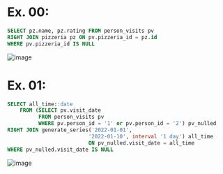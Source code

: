 # Ex. 00:

```sql
SELECT pz.name, pz.rating FROM person_visits pv
RIGHT JOIN pizzeria pz ON pv.pizzeria_id = pz.id
WHERE pv.pizzeria_id IS NULL
```
![image](https://github.com/benvito/sql_training/assets/72844642/89136690-548c-4953-a545-24ad0cf21513)

# Ex. 01:

```sql
SELECT all_time::date
	FROM (SELECT pv.visit_date 
		  FROM person_visits pv
		  WHERE pv.person_id = '1' or pv.person_id = '2') pv_nulled
RIGHT JOIN generate_series('2022-01-01',
						  '2022-01-10', interval '1 day') all_time 
						  ON pv_nulled.visit_date = all_time
WHERE pv_nulled.visit_date IS NULL
```

![image](https://github.com/benvito/sql_training/assets/72844642/8ce337ad-360f-46fd-9c18-d2955e8149a0)

